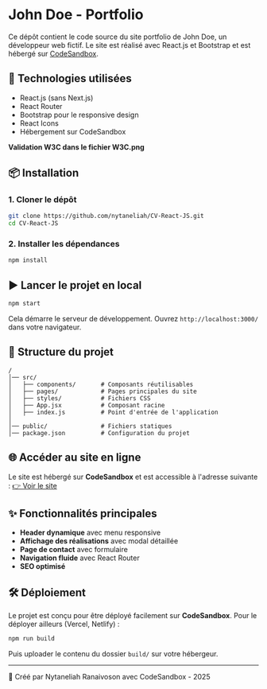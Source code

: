 # John Doe - Portfolio

Ce dépôt contient le code source du site portfolio de John Doe, un développeur web fictif. Le site est réalisé avec React.js et Bootstrap et est hébergé sur [CodeSandbox]([https://codesandbox.io/](https://codesandbox.io/p/sandbox/wonderful-solomon-ncq7r8)).

## 🚀 Technologies utilisées

- React.js (sans Next.js)
- React Router
- Bootstrap pour le responsive design
- React Icons
- Hébergement sur CodeSandbox

**Validation W3C dans le fichier W3C.png**

## 📦 Installation

### 1. Cloner le dépôt
```sh
git clone https://github.com/nytaneliah/CV-React-JS.git
cd CV-React-JS
```

### 2. Installer les dépendances
```sh
npm install
```

## ▶️ Lancer le projet en local

```sh
npm start
```
Cela démarre le serveur de développement. Ouvrez `http://localhost:3000/` dans votre navigateur.

## 📄 Structure du projet

```
/
│── src/
│   ├── components/       # Composants réutilisables
│   ├── pages/            # Pages principales du site
│   ├── styles/           # Fichiers CSS
│   ├── App.jsx           # Composant racine
│   ├── index.js          # Point d'entrée de l'application
│
│── public/               # Fichiers statiques
│── package.json          # Configuration du projet
```

## 🌐 Accéder au site en ligne

Le site est hébergé sur **CodeSandbox** et est accessible à l'adresse suivante :
[👉 Voir le site](https://codesandbox.io/p/sandbox/wonderful-solomon-ncq7r8)

## ✨ Fonctionnalités principales

- **Header dynamique** avec menu responsive
- **Affichage des réalisations** avec modal détaillée
- **Page de contact** avec formulaire
- **Navigation fluide** avec React Router
- **SEO optimisé**

## 🛠 Déploiement
Le projet est conçu pour être déployé facilement sur **CodeSandbox**. Pour le déployer ailleurs (Vercel, Netlify) :
```sh
npm run build
```
Puis uploader le contenu du dossier `build/` sur votre hébergeur.

---
🚀 Créé par Nytaneliah Ranaivoson avec CodeSandbox - 2025


